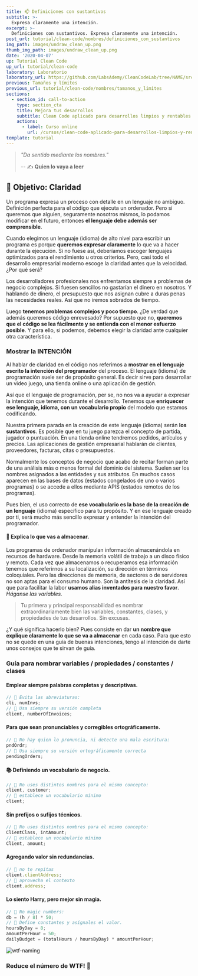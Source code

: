 ```yaml
---
title: 📫 Definiciones con sustantivos
subtitle: >-
  Expresa claramente una intención.
excerpt: >-
  Definiciones con sustantivos. Expresa claramente una intención.
post_url: tutorial/clean-code/nombres/definiciones_con_sustantivos
img_path: images/undraw_clean_up.png
thumb_img_path: images/undraw_clean_up.png
date: '2020-04-07'
up: Tutorial Clean Code
up_url: tutorial/clean-code
laboratory: Laboratorio
laboratory_url: https://github.com/LabsAdemy/CleanCodeLab/tree/NAME/src/examples/1-nouns
previous: Tamaños y límites
previous_url: tutorial/clean-code/nombres/tamanos_y_limites
sections:
  - section_id: call-to-action
    type: section_cta
    title: Mejora tus desarrollos
    subtitle: Clean Code aplicado para desarrollos limpios y rentables.
    actions:
      - label: Curso online
        url: /cursos/clean-code-aplicado-para-desarrollos-limpios-y-rentables/
template: tutorial
---
```


> _"Da sentido mediante los nombres."_
>
> -- ✍️ **Quien lo vaya a leer**

## 🌄 Objetivo: Claridad

Un programa expresa un proceso con detalle en un lenguaje no ambiguo. Definición perfecta para el código que ejecuta un ordenador. Pero si queremos que alguien, seguramente nosotros mismos, lo podamos modificar en el futuro, entonces **el lenguaje debe además ser comprensible**.

Cuando elegimos un lenguaje (idioma) de alto nivel para escribir un programa es porque **queremos expresar claramente** lo que va a hacer durante la ejecución. Si no fuese así, deberíamos escoger lenguajes optimizados para el rendimiento u otros criterios. Pero, casi todo el desarrollo empresarial moderno escoge la claridad antes que la velocidad. ¿Por qué será?

Los desarrolladores profesionales nos enfrentamos siempre a problemas de negocio complejos. Si fuesen sencillos no gastarían el dinero en nosotros. Y hablando de dinero, el presupuesto que nos asignan cubre a duras penas las necesidades reales. Así que no iremos sobrados de tiempo.

Luego **tenemos problemas complejos y poco tiempo**. ¿De verdad que además queremos código enrevesado? Por supuesto que no, **queremos que el código se lea fácilmente y se entienda con el menor esfuerzo posible**. Y para ello, si podemos, debemos elegir la claridad ante cualquier otra característica.

### Mostrar la INTENCIÓN

Al hablar de claridad en el código nos referimos a **mostrar en el lenguaje escrito la intención del programador** del proceso. El lenguaje (idioma) de programación suele ser de propósito general. Es decir sirve para desarrollar un video juego, una tienda online o una aplicación de gestión.

Así que el lenguaje de programación, per se, no nos va a ayudar a expresar la intención que tenemos durante el desarrollo. Tenemos que **enriquecer ese lenguaje, idioma, con un vocabulario propio** del modelo que estamos codificando.

Nuestra primera parada en la creación de este lenguaje (idioma) serán **los sustantivos**. Es posible que en tu juego parezca el concepto de partida, jugador o puntuación. En una tienda online tendremos pedidos, artículos y precios. Las aplicaciones de gestión empresarial hablarán de clientes, proveedores, facturas, citas o presupuestos.

Normalmente los conceptos de negocio que acabo de recitar forman parte de una análisis más o menos formal del dominio del sistema. Suelen ser los nombres asignados a las entidades y sus atributos. En muchos casos aparecen en las bases de datos (estados congelados de uno o varios programas) o se accede a ellos mediante APIS (estados remotos de los programas).

Pues bien, el uso correcto de **ese vocabulario es la base de la creación de un lenguaje** (idioma) específico para tu propósito. Y en ese lenguaje creado por ti, será mucho más sencillo expresar y entender la intención del programador.

#### 🏬 Explica lo que vas a almacenar.

Los programas de ordenador manipulan información almacenándola en recursos de hardware. Desde la memoria volátil de trabajo a un disco físico y remoto. Cada vez que almacenamos o recuperamos esa información tenemos que referirnos a su localización, su dirección en términos coloquiales. Pero las direcciones de memoria, de sectores o de servidores no son aptas para el consumo humano. Son la antítesis de la claridad. Así que para facilitar la labor **usamos alias inventados para nuestro favor**. _Háganse las variables._

> Tu primera y principal responsabilidad es nombrar extraordinariamente bien las variables, constantes, clases, y propiedades de tus desarrollos. Sin excusas.

¿Y qué significa hacerlo bien? Pues consiste en dar **un nombre que explique claramente lo que se va a almacenar** en cada caso. Para que esto no se quede en una guía de buenas intenciones, tengo al intención de darte unos consejos que te sirvan de guía.

### Guía para nombrar variables / propiedades / constantes / clases

#### Emplear siempre palabras completas y descriptivas.

```js
// 🤢 Evita las abreviaturas:
cli, numInvs;
// 🍋 Usa siempre su versión completa
client, numberOfInvoices;
```

#### Para que sean **pronunciables y corregibles** ortográficamente.

```js
// 🤢 No hay quien lo pronuncia, ni detecte una mala escritura:
pndOrdr;
// 🍋 Usa siempre su versión ortográficamente correcta
pendingOrders;
```

#### 📚 Definiendo un vocabulario de negocio.

```js
// 🤢 No uses distintos nombres para el mismo concepto:
client, customer;
// 🍋 establece un vocabulario mínimo
client;
```

#### Sin prefijos o sufijos técnicos.

```js
// 🤢 No uses distintos nombres para el mismo concepto:
ClientClass, intAmount;
// 🍋 establece un vocabulario mínimo
Client, amount;
```

#### Agregando valor sin redundancias.

```js
// 🤢 no te repitas
client.clientAddress;
// 🍋 aprovecha el contexto
client.address;
```

#### Lo siento Harry, pero mejor sin magia.

```js
// 🔮 No magic numbers:
db = (h / 8) * 50;
// 🧙 Define constantes y asígnales el valor.
hoursByDay = 8;
amountPerHour = 50;
dailyBudget = (totalHours / hoursByDay) * amountPerHour;
```

![wtf-naming](/images/naming.png)

### Reduce el número de WTF! 😤
